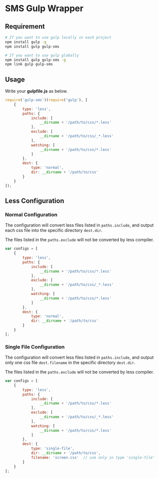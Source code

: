 SMS Gulp Wrapper
================

## Requirement

```bash
# If you want to use gulp locally in each project
npm install gulp -g
npm install gulp gulp-sms

# If you want to use gulp globally
npm install gulp gulp-sms -g
npm link gulp gulp-sms
```

## Usage

Write your **gulpfile.js** as below.

```js
require('gulp-sms')(require('gulp'), [
    {
        type: 'less',
        paths: {
            include: [
                __dirname + '/path/to/css/*.less'
            ],
            exclude: [
                __dirname + '/path/to/css/_*.less'
            ],
            watching: [
                __dirname + '/path/to/css/*.less'
            ]
        },
        dest: {
            type: 'normal',
            dir: __dirname + '/path/to/css'
        }
    }
]);
```

## Less Configuration

### Normal Configuration

The configuration will convert less files listed in `paths.include`, and output each css file into the specific directory `dest.dir`.

The files listed in the `paths.exclude` will not be converted by less compiler.

```js
var configs = [
	{
		type: 'less',
		paths: {
			include: [
				__dirname + '/path/to/css/*.less'
			],
			exclude: [
				__dirname + '/path/to/css/_*.less'
			],
            watching: [
                __dirname + '/path/to/css/*.less'
            ]
		},
		dest: {
			type: 'normal',
			dir: __dirname + '/path/to/css'
		}
	}
];
```

### Single File Configuration

The configuration will convert less files listed in `paths.include`, and output only one css file `dest.filename` in the specific directory `dest.dir`.

The files listed in the `paths.exclude` will not be converted by less compiler.

```js
var configs = [
	{
		type: 'less',
		paths: {
			include: [
				__dirname + '/path/to/css/*.less'
			],
			exclude: [
				__dirname + '/path/to/css/_*.less'
			],
            watching: [
                __dirname + '/path/to/css/*.less'
            ]
		},
		dest: {
			type: 'single-file',
			dir: __dirname + '/path/to/css',
			filename: 'screen.css'  // use only in type 'single-file'
		}
	}
];
```

